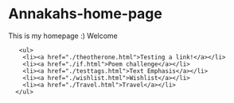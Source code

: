 # Annakahs-home-page
This is my homepage :) 
     Welcome
     
     
     
     
     
       <ul> 
        <li><a href="./theotherone.html">Testing a link!</a></li> 
        <li><a href="./if.html">Poem challenge</a></li>
        <li><a href="./testtags.html">Text Emphasis</a></li>
        <li><a href="./wishlist.html">Wishlist</a></li>
        <li><a href="./Travel.html">Travel</a></li>
      </ul>
        
